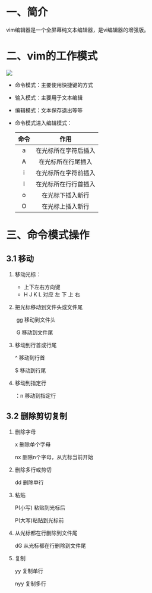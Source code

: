# 一、简介

vim编辑器是一个全屏幕纯文本编辑器，是vi编辑器的增强版。

# 二、vim的工作模式

![](F:\笔记\ContOS\vim\Snipaste_2020-02-04_20-40-28.png)

- 命令模式：主要使用快捷键的方式

- 输入模式：主要用于文本编辑

- 编辑模式：文本保存退出等等

- 命令模式进入编辑模式：

  | 命令 |         作用         |
  | :--: | :------------------: |
  |  a   | 在光标所在字符后插入 |
  |  A   |  在光标所在行尾插入  |
  |  i   | 在光标所在字符前插入 |
  |  I   | 在光标所在行行首插入 |
  |  o   |   在光标下插入新行   |
  |  O   |   在光标上插入新行   |

  

# 三、命令模式操作

## 3.1 移动

1. 移动光标：
   - 上下左右方向键
   - H J K L 对应 左 下 上 右

2. 把光标移动到文件头或文件尾

   ​	gg  移动到文件头

   ​	G    移动到文件尾

3. 移动到行首或行尾

   ^	移动到行首

   $	移动到行尾

4. 移动到指定行

   ：n 	移动到指定行

## 3.2 删除剪切复制

1. 删除字母

   x	删除单个字母

   nx	删除n个字母，从光标当前开始

2. 删除多行或剪切

   dd	删除单行

3. 粘贴

   P(小写) 粘贴到光标后

   P(大写)粘贴到光标前

4. 从光标都在行删除到文件尾

   dG	从光标都在行删除到文件尾

5. 复制

   yy	复制单行

   nyy	复制多行
